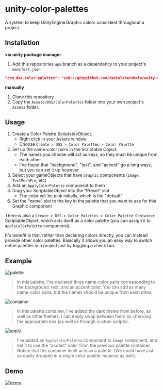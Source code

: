 # unity-color-palettes

A system to keep UnityEngine.Graphic colors consistent throughout a project.

## Installation

**via unity package manager**

1. Add this repositories `upm` branch as a dependancy to your project's `manifest.json`

```json
"com.dss.color-palettes": "ssh://git@github.com/danielshervheim/unity-color-palettes.git#upm"
```

**manually**

1. Clone this repository
2. Copy the `Assets/DSS/ColorPalettes` folder into your own project's `Assets` folder.

## Usage

1. Create a Color Palette ScriptableObject.
    - Right click in your Assets window
    - Choose `Create > DSS > Color Palettes > Color Palette`
2. Set up the name-color pairs in the Scriptable Object.
    - The names you choose will act as keys, so they must be unique from each other
    - I've found that "background", "text", and "accent" go a long ways, but you can set it up however
3. Select your gameObjects that have `Graphic` components (`Image`, `TextMeshPro`, etc)
4. Add an `ApplyColorPalette` component to them
5. Drag your ScriptableObject into the "Preset" slot
    - The color will be pink initially, which is the "default"
6. Set the "name" slot to the key in the palette that you want to use for this Graphic component

There is also a `Create > DSS > Color Palettes > Color Palette Container` ScriptableObject, which acts itself as a color palette (you can assign it to `ApplyColorPalette` components).

It's benefit is that, rather than declaring colors directly, you can instead provide other color palettes. Basically it allows you an easy way to switch entire palettes in a project just by toggling a check box.

## Example

![palette](https://i.imgur.com/Qs3akQy.png)

> In this palette, I've declared three name-color pairs corresponding to the background, text, and an accent color. You can add as many name-color pairs, but the names should be unique from each other.

![container](https://i.imgur.com/Z3mZ88U.png)

> In this palette container, I've added the dark theme from before, as well as other themes. I can easily swap between them by checking the appropriate box (as well as through custom scripts).

![apply](https://i.imgur.com/dU2woJE.png)

> I've added an `ApplyColorPalette` component to `Image` component, and set it to use the "accent" color from the previous palette container. Notice that the container itself acts as a palette. (We could have just as easily dropped in a single color palette instance as well).

## Demo

[![demo](https://i.imgur.com/pCBwgqv.gif)](https://imgur.com/a/qSkGVFI)

